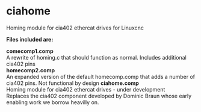 # ciahome
Homing module for cia402 ethercat drives  for Linuxcnc

**Files included are:**</br>

**comecomp1.comp**<br>
A rewrite of homing.c that should function as normal. Includes additional cia402 pins</br>
**homecomp2.comp**</br>
An expanded version of the default homecomp.comp that adds a number of cia402 pins. Not functional by design
**ciahome.comp**</br>
Homing module for cia402 ethercat drives - under development</br>
Replaces the cia402 component developed by Dominic Braun whose early enabling work we borrow heavilly on.
